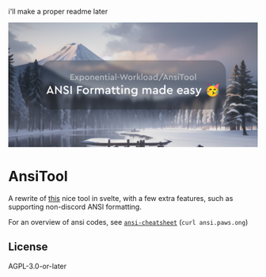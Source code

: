 i'll make a proper readme later

[![Social Image](./social.png)](https://tool.ansi.paws.ong)

# AnsiTool

A rewrite of [this](https://rebane2001.com/discord-colored-text-generator/) nice tool in svelte, with a few extra features, such as supporting non-discord ANSI formatting.

For an overview of ansi codes, see [`ansi-cheatsheet`](https://github.com/Exponential-Workload/ansi-cheatsheet) (`curl ansi.paws.ong`)

## License

AGPL-3.0-or-later
